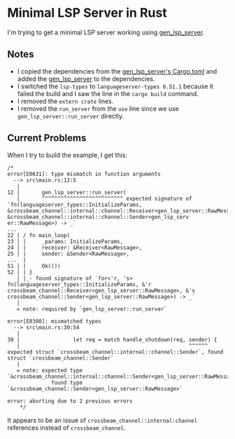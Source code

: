 # Minimal LSP Server in Rust

I'm trying to get a minimal LSP server working using [gen_lsp_server](https://crates.io/crates/gen_lsp_server).

## Notes

- I copied the dependencies from the [gen_lsp_server's Cargo.toml](https://github.com/rust-analyzer/rust-analyzer/blob/master/crates/gen_lsp_server/Cargo.toml) and added the [gen_lsp_server](https://crates.io/crates/gen_lsp_server) to the dependencies.
- I switched the `lsp-types` to `languageserver-types 0.51.1` because it failed the build and I saw the line in the `cargo build` command.
- I removed the `extern crate` lines.
- I removed the `run_server` from the `use` line since we use `gen_lsp_server::run_server` directly.

## Current Problems

When I try to build the example, I get this:

```
/*
error[E0631]: type mismatch in function arguments
  --> src\main.rs:12:5
   |
12 |       gen_lsp_server::run_server(
   |       ^^^^^^^^^^^^^^^^^^^^^^^^^^ expected signature of `fn(languageserver_types::InitializeParams, &crossbeam_channel::internal::channel::Receiver<gen_lsp_server::RawMessage>, &crossbeam_channel::internal::channel::Sender<gen_lsp_serv
er::RawMessage>) -> _`
...
22 | / fn main_loop(
23 | |     _params: InitializeParams,
24 | |     receiver: &Receiver<RawMessage>,
25 | |     sender: &Sender<RawMessage>,
...  |
51 | |     Ok(())
52 | | }
   | |_- found signature of `for<'r, 's> fn(languageserver_types::InitializeParams, &'r crossbeam_channel::Receiver<gen_lsp_server::RawMessage>, &'s crossbeam_channel::Sender<gen_lsp_server::RawMessage>) -> _`
   |
   = note: required by `gen_lsp_server::run_server`

error[E0308]: mismatched types
  --> src\main.rs:30:54
   |
30 |                 let req = match handle_shutdown(req, sender) {
   |                                                      ^^^^^^ expected struct `crossbeam_channel::internal::channel::Sender`, found struct `crossbeam_channel::Sender`
   |
   = note: expected type `&crossbeam_channel::internal::channel::Sender<gen_lsp_server::RawMessage>`
              found type `&crossbeam_channel::Sender<gen_lsp_server::RawMessage>`

error: aborting due to 2 previous errors
    */
```

It appears to be an issue of `crossbeam_channel::internal:channel` references instead of `crossbeam_channel`.

